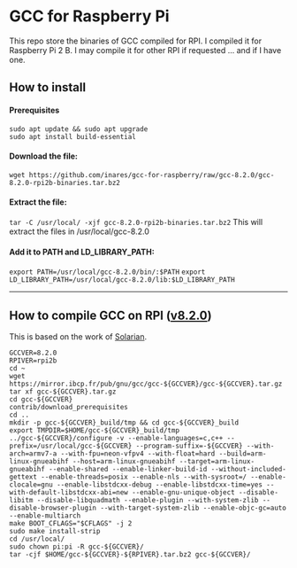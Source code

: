 # GCC for Raspberry Pi

This repo store the binaries of GCC compiled for RPI.
I compiled it for Raspberry Pi 2 B.
I may compile it for other RPI if requested ... and if I have one.

## How to install
#### Prerequisites
```
sudo apt update && sudo apt upgrade
sudo apt install build-essential
```

#### Download the file:
`wget https://github.com/inares/gcc-for-raspberry/raw/gcc-8.2.0/gcc-8.2.0-rpi2b-binaries.tar.bz2`

#### Extract the file:
`tar -C /usr/local/ -xjf gcc-8.2.0-rpi2b-binaries.tar.bz2`
This will extract the files in /usr/local/gcc-8.2.0

#### Add it to PATH and LD_LIBRARY_PATH:
`export PATH=/usr/local/gcc-8.2.0/bin/:$PATH`
`export LD_LIBRARY_PATH=/usr/local/gcc-8.2.0/lib:$LD_LIBRARY_PATH`

-----

## How to compile GCC on RPI ([v8.2.0](https://gcc.gnu.org/))

This is based on the work of [Solarian](https://solarianprogrammer.com/2017/12/07/raspberry-pi-raspbian-compiling-gcc/).

```
GCCVER=8.2.0
RPIVER=rpi2b
cd ~
wget https://mirror.ibcp.fr/pub/gnu/gcc/gcc-${GCCVER}/gcc-${GCCVER}.tar.gz
tar xf gcc-${GCCVER}.tar.gz
cd gcc-${GCCVER}
contrib/download_prerequisites
cd ..
mkdir -p gcc-${GCCVER}_build/tmp && cd gcc-${GCCVER}_build
export TMPDIR=$HOME/gcc-${GCCVER}_build/tmp
../gcc-${GCCVER}/configure -v --enable-languages=c,c++ --prefix=/usr/local/gcc-${GCCVER} --program-suffix=-${GCCVER} --with-arch=armv7-a --with-fpu=neon-vfpv4 --with-float=hard --build=arm-linux-gnueabihf --host=arm-linux-gnueabihf --target=arm-linux-gnueabihf --enable-shared --enable-linker-build-id --without-included-gettext --enable-threads=posix --enable-nls --with-sysroot=/ --enable-clocale=gnu --enable-libstdcxx-debug --enable-libstdcxx-time=yes --with-default-libstdcxx-abi=new --enable-gnu-unique-object --disable-libitm --disable-libquadmath --enable-plugin --with-system-zlib --disable-browser-plugin --with-target-system-zlib --enable-objc-gc=auto --enable-multiarch
make BOOT_CFLAGS="$CFLAGS" -j 2
sudo make install-strip
cd /usr/local/
sudo chown pi:pi -R gcc-${GCCVER}/
tar -cjf $HOME/gcc-${GCCVER}-${RPIVER}.tar.bz2 gcc-${GCCVER}/
```

